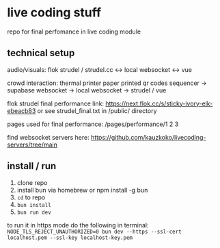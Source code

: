 # live coding stuff

repo for final perfomance in live coding module

## technical setup

audio/visuals: flok strudel / strudel.cc <-> local websocket <-> vue

crowd interaction: thermal printer paper printed qr codes sequencer -> supabase websocket -> local websocket -> strudel / vue

flok strudel final performance link: https://next.flok.cc/s/sticky-ivory-elk-ebeacb83 or see strudel_final.txt in /public/ directory

pages used for final performance: /pages/performance/1 2 3

find websocket servers here: https://github.com/kauzkoko/livecoding-servers/tree/main

## install / run

1. clone repo
2. install bun via homebrew or npm install -g bun
3. `cd` to repo
4. `bun install`
5. `bun run dev`

to run it in https mode do the following in terminal:
`NODE_TLS_REJECT_UNAUTHORIZED=0 bun dev --https --ssl-cert localhost.pem --ssl-key localhost-key.pem`
